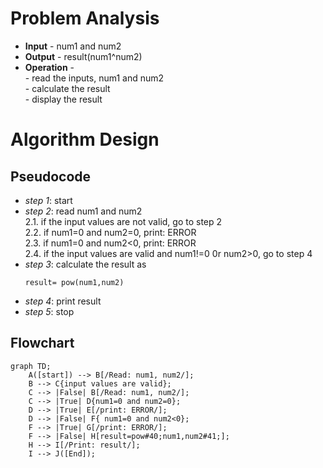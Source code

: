 # Problem Analysis
+ **Input** - num1 and num2
+ **Output** - result(num1^num2)
+ **Operation** -\
          - read the inputs, num1 and num2\
          - calculate the result\
          - display the result
# Algorithm Design
  ## Pseudocode
+ *step 1*: start
+ *step 2*: read num1 and num2\
        2.1. if the input values are not valid, go to step 2\
        2.2. if num1=0 and num2=0, print: ERROR\
        2.3. if num1=0 and num2<0, print: ERROR\
        2.4. if the input values are valid and num1!=0 0r num2>0, go to step 4
+ *step 3*: calculate the result as
   ```
   result= pow(num1,num2)
   ```
+ *step 4*: print result
+ *step 5*: stop
## Flowchart
```mermaid
graph TD;
    A([start]) --> B[/Read: num1, num2/];
    B --> C{input values are valid};
    C --> |False| B[/Read: num1, num2/];
    C --> |True| D{num1=0 and num2=0};
    D --> |True| E[/print: ERROR/];
    D --> |False| F{ num1=0 and num2<0};
    F --> |True| G[/print: ERROR/];
    F --> |False| H[result=pow#40;num1,num2#41;];
    H --> I[/Print: result/];
    I --> J([End]);
